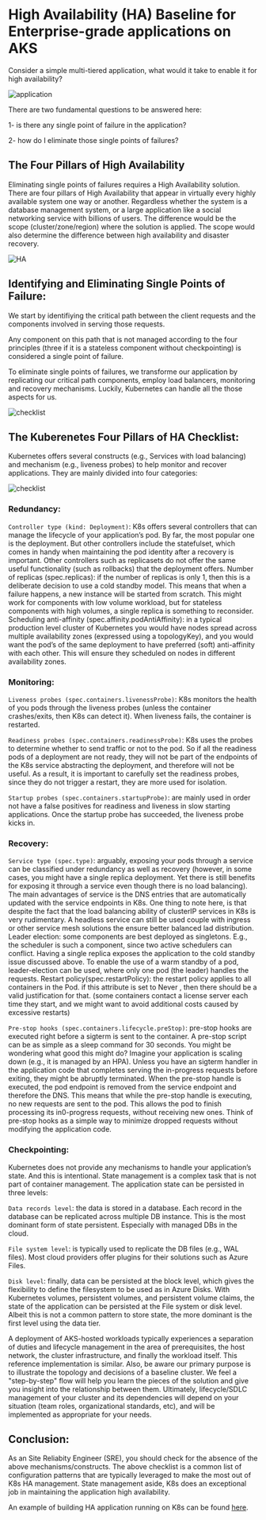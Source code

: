 # High Availability (HA) Baseline for Enterprise-grade applications on AKS

Consider a simple multi-tiered application, what would it take to enable it for high availability?


![application](./media/multi-tier-app.png) 

There are two fundamental questions to be answered here:

1- is there any single point of failure in the application?

2- how do I eliminate those single points of failures?


## The Four Pillars of High Availability

Eliminating single points of failures requires a High Availability solution. There are four pillars of High Availability that appear in virtually every highly available system one way or another. Regardless whether the system is a database management system, or a large application like a social networking service with billions of users. The difference would be the scope (cluster/zone/region) where the solution is applied. The scope would also determine the difference between high availability and disaster recovery.

![HA](./media/HA-principles.png) 

## Identifying and Eliminating Single Points of Failure:

We start by identifiying the critical path between the client requests and the components involved in serving those requests. 

Any component on this path that is not managed according to the four principles (three if it is a stateless component without checkpointing) is considered a single point of failure.

To eliminate single points of failures, we transforme our application by replicating our critical path components, employ load balancers, monitoring and recovery mechanisms. Luckily, Kubernetes can handle all the those aspects for us.


![checklist](./media/replicated.png) 

## The Kuberenetes Four Pillars of HA Checklist:

Kubernetes offers several constructs (e.g., Services with load balancing) and mechanism (e.g., liveness probes) to help monitor and recover applications. They are mainly divided into four categories:

![checklist](./media/checklist.png) 

### Redundancy:

`Controller type (kind: Deployment)`: K8s offers several controllers that can manage the lifecycle of your application’s pod. By far, the most popular one is the deployment. But other controllers include the statefulset, which comes in handy when maintaining the pod identity after a recovery is important. Other controllers such as replicasets do not offer the same useful functionality (such as rollbacks) that the deployment offers.
Number of replicas (spec.replicas): if the number of replicas is only 1, then this is a deliberate decision to use a cold standby model. This means that when a failure happens, a new instance will be started from scratch. This might work for components with low volume workload, but for stateless components with high volumes, a single replica is something to reconsider.
Scheduling anti-affinity (spec.affinity.podAntiAffinity): in a typical production level cluster of Kubernetes you would have nodes spread across multiple availability zones (expressed using a topologyKey), and you would want the pod’s of the same deployment to have preferred (soft) anti-affinity with each other. This will ensure they scheduled on nodes in different availability zones.

### Monitoring:

`Liveness probes (spec.containers.livenessProbe)`: K8s monitors the health of you pods through the liveness probes (unless the container crashes/exits, then K8s can detect it). When liveness fails, the container is restarted.

`Readiness probes (spec.containers.readinessProbe)`: K8s uses the probes to determine whether to send traffic or not to the pod. So if all the readiness pods of a deployment are not ready, they will not be part of the endpoints of the K8s service abstracting the deployment, and therefore will not be useful. As a result, it is important to carefully set the readiness probes, since they do not trigger a restart, they are more used for isolation.

`Startup probes (spec.containers.startupProbe)`: are mainly used in order not have a false positives for readiness and liveness in slow starting applications. Once the startup probe has succeeded, the liveness probe kicks in.

### Recovery:

`Service type (spec.type)`: arguably, exposing your pods through a service can be classified under redundancy as well as recovery (however, in some cases, you might have a single replica deployment. Yet there is still benefits for exposing it through a service even though there is no load balancing). The main advantages of service is the DNS entries that are automatically updated with the service endpoints in K8s. One thing to note here, is that despite the fact that the load balancing ability of clusterIP services in K8s is very rudimentary. A headless service can still be used couple with ingress or other service mesh solutions the ensure better balanced lad distribution.
Leader election: some components are best deployed as singletons. E.g., the scheduler is such a component, since two active schedulers can conflict. Having a single replica exposes the application to the cold standby issue discussed above. To enable the use of a warm standby of a pod, leader-election can be used, where only one pod (the leader) handles the requests.
Restart policy(spec.restartPolicy): the restart policy applies to all containers in the Pod. if this attribute is set to Never , then there should be a valid justification for that. (some containers contact a license server each time they start, and we might want to avoid additional costs caused by excessive restarts)

`Pre-stop hooks (spec.containers.lifecycle.preStop)`: pre-stop hooks are executed right before a sigterm is sent to the container. A pre-stop script can be as simple as a sleep command for 30 seconds. You might be wondering what good this might do? Imagine your application is scaling down (e.g., it is managed by an HPA). Unless you have an sigterm handler in the application code that completes serving the in-progress requests before exiting, they might be abruptly terminated. When the pre-stop handle is executed, the pod endpoint is removed from the service endpoint and therefore the DNS. This means that while the pre-stop handle is executing, no new requests are sent to the pod. This allows the pod to finish processing its in0-progress requests, without receiving new ones. Think of pre-stop hooks as a simple way to minimize dropped requests without modifying the application code.

### Checkpointing:

Kubernetes does not provide any mechanisms to handle your application’s state. And this is intentional. State management is a complex task that is not part of container management.
The application state can be persisted in three levels:

`Data records level`: the data is stored in a database. Each record in the database can be replicated across multiple DB instance. This is the most dominant form of state persistent. Especially with managed DBs in the cloud.

`File system level`: is typically used to replicate the DB files (e.g., WAL files). Most cloud providers offer plugins for their solutions such as Azure Files.

`Disk level`: finally, data can be persisted at the block level, which gives the flexibility to define the filesystem to be used as in Azure Disks.
With Kubernetes volumes, persistent volumes, and persistent volume claims, the state of the application can be persisted at the File system or disk level. Albeit this is not a common pattern to store state, the more dominant is the first level using the data tier.

A deployment of AKS-hosted workloads typically experiences a separation of duties and lifecycle management in the area of prerequisites, the host network, the cluster infrastructure, and finally the workload itself. This reference implementation is similar. Also, be aware our primary purpose is to illustrate the topology and decisions of a baseline cluster. We feel a "step-by-step" flow will help you learn the pieces of the solution and give you insight into the relationship between them. Ultimately, lifecycle/SDLC management of your cluster and its dependencies will depend on your situation (team roles, organizational standards, etc), and will be implemented as appropriate for your needs.

## Conclusion:

As an Site Reliabity Engineer (SRE), you should check for the absence of the above mechanisms/constructs. The above checklist is a common list of configuration patterns that are typically leveraged to make the most out of K8s HA management. State management aside, K8s does an exceptional job in maintaining the application high availability.

An example of building HA application running on K8s can be found [here](https://alikanso.medium.com/building-highly-available-applications-with-kubernetes-c57cc04b5b0d).